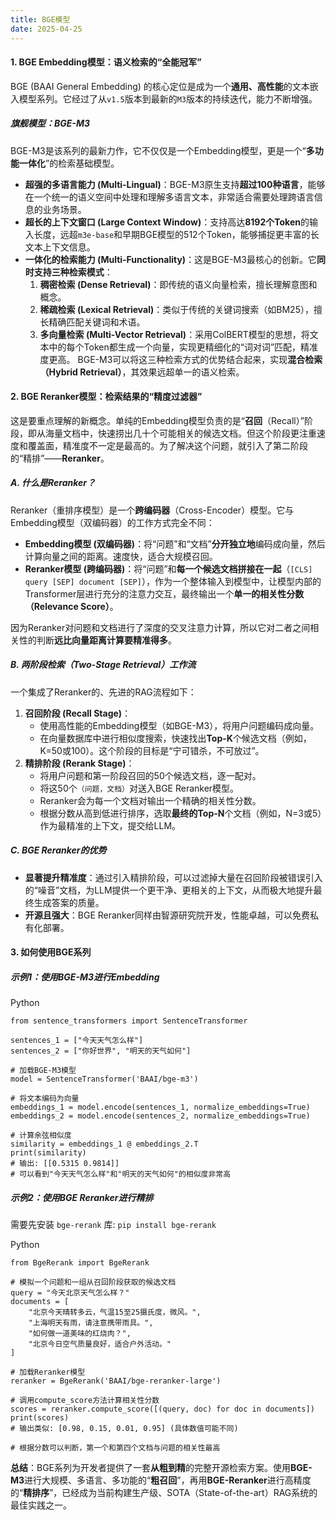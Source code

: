 ```yaml
---
title: BGE模型
date: 2025-04-25 
---
```


#### **1. BGE Embedding模型：语义检索的“全能冠军”**
BGE (BAAI General Embedding) 的核心定位是成为一个**通用、高性能**的文本嵌入模型系列。它经过了从`v1.5`版本到最新的`M3`版本的持续迭代，能力不断增强。

##### **旗舰模型：BGE-M3**
BGE-M3是该系列的最新力作，它不仅仅是一个Embedding模型，更是一个“**多功能一体化**”的检索基础模型。

+ **超强的多语言能力 (Multi-Lingual)**：BGE-M3原生支持**超过100种语言**，能够在一个统一的语义空间中处理和理解多语言文本，非常适合需要处理跨语言信息的业务场景。
+ **超长的上下文窗口 (Large Context Window)**：支持高达**8192个Token**的输入长度，远超`m3e-base`和早期BGE模型的512个Token，能够捕捉更丰富的长文本上下文信息。
+ **一体化的检索能力 (Multi-Functionality)**：这是BGE-M3最核心的创新。它**同时支持三种检索模式**：
    1. **稠密检索 (Dense Retrieval)**：即传统的语义向量检索，擅长理解意图和概念。
    2. **稀疏检索 (Lexical Retrieval)**：类似于传统的关键词搜索（如BM25），擅长精确匹配关键词和术语。
    3. **多向量检索 (Multi-Vector Retrieval)**：采用ColBERT模型的思想，将文本中的每个Token都生成一个向量，实现更精细化的“词对词”匹配，精准度更高。 BGE-M3可以将这三种检索方式的优势结合起来，实现**混合检索（Hybrid Retrieval）**，其效果远超单一的语义检索。

#### **2. BGE Reranker模型：检索结果的“精度过滤器”**
这是要重点理解的新概念。单纯的Embedding模型负责的是“**召回**（Recall）”阶段，即从海量文档中，快速捞出几十个可能相关的候选文档。但这个阶段更注重速度和覆盖面，精准度不一定是最高的。为了解决这个问题，就引入了第二阶段的“精排”——**Reranker**。

##### **A. 什么是Reranker？**
Reranker（重排序模型）是一个**跨编码器**（Cross-Encoder）模型。它与Embedding模型（双编码器）的工作方式完全不同：

+ **Embedding模型 (双编码器)**：将“问题”和“文档”**分开独立地**编码成向量，然后计算向量之间的距离。速度快，适合大规模召回。
+ **Reranker模型 (跨编码器)**：将“问题”和**每一个候选文档拼接在一起**（`[CLS] query [SEP] document [SEP]`），作为一个整体输入到模型中，让模型内部的Transformer层进行充分的注意力交互，最终输出一个**单一的相关性分数（Relevance Score）**。

因为Reranker对问题和文档进行了深度的交叉注意力计算，所以它对二者之间相关性的判断**远比向量距离计算要精准得多**。

##### **B. 两阶段检索（Two-Stage Retrieval）工作流**
一个集成了Reranker的、先进的RAG流程如下：

1. **召回阶段 (Recall Stage)**：
    - 使用高性能的Embedding模型（如BGE-M3），将用户问题编码成向量。
    - 在向量数据库中进行相似度搜索，快速找出**Top-K**个候选文档（例如，K=50或100）。这个阶段的目标是“宁可错杀，不可放过”。
2. **精排阶段 (Rerank Stage)**：
    - 将用户问题和第一阶段召回的50个候选文档，逐一配对。
    - 将这50个`（问题，文档）`对送入BGE Reranker模型。
    - Reranker会为每一个文档对输出一个精确的相关性分数。
    - 根据分数从高到低进行排序，选取**最终的Top-N**个文档（例如，N=3或5）作为最精准的上下文，提交给LLM。

##### **C. BGE Reranker的优势**
+ **显著提升精准度**：通过引入精排阶段，可以过滤掉大量在召回阶段被错误引入的“噪音”文档，为LLM提供一个更干净、更相关的上下文，从而极大地提升最终生成答案的质量。
+ **开源且强大**：BGE Reranker同样由智源研究院开发，性能卓越，可以免费私有化部署。

#### **3. 如何使用BGE系列**
##### **示例1：使用BGE-M3进行Embedding**
Python

```plain
from sentence_transformers import SentenceTransformer

sentences_1 = ["今天天气怎么样"]
sentences_2 = ["你好世界", "明天的天气如何"]

# 加载BGE-M3模型
model = SentenceTransformer('BAAI/bge-m3')

# 将文本编码为向量
embeddings_1 = model.encode(sentences_1, normalize_embeddings=True)
embeddings_2 = model.encode(sentences_2, normalize_embeddings=True)

# 计算余弦相似度
similarity = embeddings_1 @ embeddings_2.T
print(similarity)
# 输出: [[0.5315 0.9814]] 
# 可以看到"今天天气怎么样"和"明天的天气如何"的相似度非常高
```

##### **示例2：使用BGE Reranker进行精排**
需要先安装 `bge-rerank` 库: `pip install bge-rerank`

Python

```plain
from BgeRerank import BgeRerank

# 模拟一个问题和一组从召回阶段获取的候选文档
query = "今天北京天气怎么样？"
documents = [
    "北京今天晴转多云，气温15至25摄氏度，微风。",
    "上海明天有雨，请注意携带雨具。",
    "如何做一道美味的红烧肉？",
    "北京今日空气质量良好，适合户外活动。"
]

# 加载Reranker模型
reranker = BgeRerank('BAAI/bge-reranker-large')

# 调用compute_score方法计算相关性分数
scores = reranker.compute_score([(query, doc) for doc in documents])
print(scores)
# 输出类似: [0.98, 0.15, 0.01, 0.95] (具体数值可能不同)

# 根据分数可以判断，第一个和第四个文档与问题的相关性最高
```

**总结**：BGE系列为开发者提供了一套**从粗到精**的完整开源检索方案。使用**BGE-M3**进行大规模、多语言、多功能的“**粗召回**”，再用**BGE-Reranker**进行高精度的“**精排序**”，已经成为当前构建生产级、SOTA（State-of-the-art）RAG系统的最佳实践之一。

